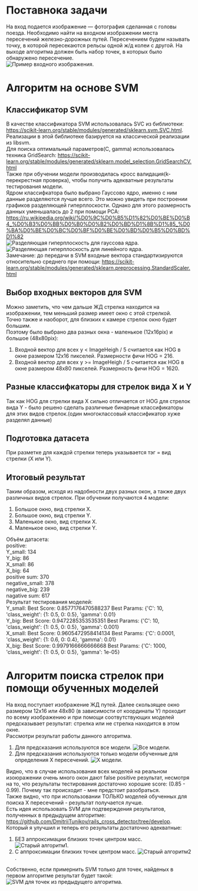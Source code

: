 # Поставнока задачи  
На вход подается изображение — фотография сделанная с головы поезда. 
Необходимо найти на входном изображении места пересечений железно-дорожных путей. Пересечением будем называть точку, в которой пересекаются рельсы одной ж/д колеи с другой.
На выходе алгоритма должен быть набор точек, в которых было обнаружено пересечение.  
![Пример входного изображения](images/img0002.jpg).  

# Алгоритм на основе SVM  

## Классификатор SVM    
В качестве классификатора SVM использовалась SVC из библиотеки: https://scikit-learn.org/stable/modules/generated/sklearn.svm.SVC.html.  
Реализации в этой библиотеке базируется на классической реализации из libsvm.  
Для поиска оптимальный параметров(C, gamma) использовалась техника GridSearch: https://scikit-learn.org/stable/modules/generated/sklearn.model_selection.GridSearchCV.html  
Также при обучении модели производилась кросс валидация(k-перекрестная проверка), чтобы получить адекватные результаты тестирования модели.  
Ядром классифкатора было выбрано Гауссово ядро, именно с ним данные разделяются лучше всего.
Это можно увидеть при построении графиков разделяющей гиперплоскости. Однако для этого размерность данных уменьшалась до 2 при помощи PCA: https://ru.wikipedia.org/wiki/%D0%9C%D0%B5%D1%82%D0%BE%D0%B4_%D0%B3%D0%BB%D0%B0%D0%B2%D0%BD%D1%8B%D1%85_%D0%BA%D0%BE%D0%BC%D0%BF%D0%BE%D0%BD%D0%B5%D0%BD%D1%82  
![Разделяющая гиперплоскость для гауссова ядра](for_readme/gaus.png).  
![Разделяющая гиперплоскость для линейного ядра](for_readme/linear.png).  
Замечание: до передачи в SVM входные вектора стандартизируются относительно среднего при помощи: https://scikit-learn.org/stable/modules/generated/sklearn.preprocessing.StandardScaler.html  
 
## Выбор входных векторов для SVM  
Можно заметить, что чем дальше ЖД стрелка находится на изображении, тем меньший размер имеет окно с этой стрелкой.  
Точно также и наоборот, для близких к камере стрелок окно будет большим.  
Поэтому было выбрано два разных окна - маленькое (12x16pix) и большое (48x80pix):   
1. Входной вектор для всех y < ImageHeigh / 5 считается как HOG в окне размером 12x16 пикселей. Размерности фичи HOG = 216.  
2. Входной вектор для всех y >= ImageHeigh / 5 считается как HOG в окне размером 48x80 пикселей. Размерность фичи HOG = 1620.  

## Разные классифкаторы для стрелок вида X и Y  
Так как HOG для стрелки вида X сильно отличается от HOG для стрелок вида Y - 
было решено сделать различные бинарные классификаторы для этих видов стрелок.(один многоклассовый классификатор хуже разделял данные)  

## Подготовка датасета  
При разметке для каждой стрелки теперь указывается тэг = вид стрелки (X или Y).  

## Итоговый результат  
Таким образом, исходя из надобности двух разных окон, а также двух различных видов стрелок. 
При обучении получаются 4 модели:  
1. Большое окно, вид стрелки Х.  
2. Большое окно, вид стрелки Y.  
3. Маленькое окно, вид стрелки Х.  
4. Маленькое окно, вид стрелки Y.  

Объём датасета:  
positive:  
Y_small: 134  
Y_big: 86  
X_small: 86  
X_big: 64  
positive sum: 370  
negative_small: 378  
negative_big: 239  
nagative sum: 617  
Результат тестирования моделей:  
Y_small:
Best Score:  0.8577176470588237
Best Params:  {'C': 10, 'class_weight': {1: 0.5, 0: 0.5}, 'gamma': 0.01}  
Y_big:
Best Score:  0.9472285353535351
Best Params:  {'C': 10, 'class_weight': {1: 0.5, 0: 0.5}, 'gamma': 0.001}  
X_small:
Best Score:  0.9605472958414134
Best Params:  {'C': 0.0001, 'class_weight': {1: 0.6, 0: 0.4}, 'gamma': 0.01}  
X_big:
Best Score:  0.9979166666666668
Best Params:  {'C': 1000, 'class_weight': {1: 0.5, 0: 0.5}, 'gamma': 1e-05}

# Алгоритм поиска стрелок при помощи обученных моделей  
На вход поступает изображение ЖД путей. Далее скользящее окно размером 12x16 или 48x80 (в зависимости от координаты Y) 
проходит по всему изображению и при помощи соотвутствующих моделей предсказывает результат: стрелка или не стрелка находится 
в этом окне.  
Рассмотри результат работы данного алгоритма.  
1. Для предсказания используются все модели.
![Все модели](for_readme/res_all_models.png).  
2. Для предсказания используются только модели обученные для определения Х пересечений.
![Х модели](for_readme/res_x_models.png).  

Видно, что в случае использования всех моделей на реальном изоюражении очень много окон дают false positive результат, 
несмотря на то, что результаты тестирования достаточно хорошие score: (0.85 - 0.99). Почему так происходит - мне предстоит разобраться.  
Также видно, что при использовании ТОЛЬКО моделей обученных для поиска Х пересечений - результат получается лучше.  
Есть идея использовать SVM для подтверждения результатов, полученных в предыдущем алгоритме: https://github.com/DmitriiTunikov/rails_cross_detector/tree/develop.  
Который я улучшил и теперь его результаты достаточно адекватные:  
1. БЕЗ аппроксимации близких точек центром масс.
![Старый алгоритм1](for_readme/old_res_unpack.png).  
2. С аппроксимации близких точек центром масс.
![Старый алгоритм2](for_readme/old_algo_res.png).  

Собственно, если примернить SVM только для точек, найденых в первом алгоритмe результат будет такой:  
![SVM для точек из предыдущего алгоритма](for_readme/svm_on_unpack.png).  





